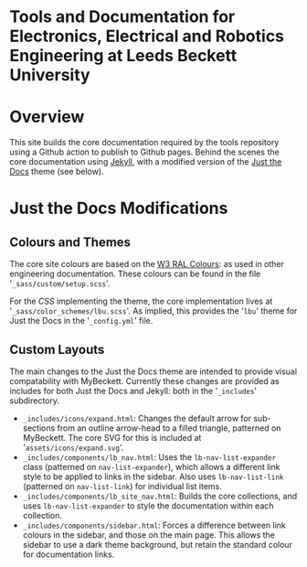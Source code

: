 # Tools and Documentation for Electronics, Electrical and Robotics Engineering at Leeds Beckett University 

# Overview

This site builds the core documentation required by the tools repository using a Github action to publish to Github pages. Behind the scenes the core documentation using [Jekyll](https://jekyllrb.com), with a modified version of the [Just the Docs](https://github.com/just-the-docs/just-the-docs) theme (see below). 

# Just the Docs Modifications

## Colours and Themes

The core site colours are based on the [W3 RAL Colours](https://www.w3schools.com/colors/colors_ral.asp): as used in other engineering documentation. These colours can be found in the file '`_sass/custom/setup.scss`'.

For the _CSS_ implementing the theme, the core implementation lives at '`_sass/color_schemes/lbu.scss`'. As implied, this provides the '`lbu`' theme for Just the Docs in the '`_config.yml`' file.

## Custom Layouts

The main changes to the Just the Docs theme are intended to provide visual compatability with MyBeckett. Currently these changes are provided as includes for both Just the Docs and Jekyll: both in the '`_includes`' subdirectory.

* `_includes/icons/expand.html`: Changes the default arrow for sub-sections from an outline arrow-head to a filled triangle, patterned on MyBeckett. The core SVG for this is included at '`assets/icons/expand.svg`'.
* `_includes/components/lb_nav.html`: Uses the `lb-nav-list-expander` class (patterned on `nav-list-expander`), which allows a different link style to be applied to links in the sidebar. Also uses `lb-nav-list-link` (patterned on `nav-list-link`) for individual list items.
* `_includes/components/lb_site_nav.html`: Builds the core collections, and uses `lb-nav-list-expander` to style the documentation within each collection.
* `_includes/components/sidebar.html`: Forces a difference between link colours in the sidebar, and those on the main page. This allows the sidebar to use a dark theme background, but retain the standard colour for documentation links.